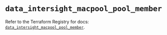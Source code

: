 # `data_intersight_macpool_pool_member`

Refer to the Terraform Registry for docs: [`data_intersight_macpool_pool_member`](https://registry.terraform.io/providers/ciscodevnet/intersight/1.0.71/docs/data-sources/macpool_pool_member).
